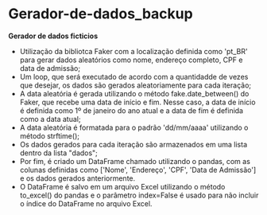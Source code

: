 # Gerador-de-dados_backup
**Gerador de dados ficticios**
- Utilização da bibliotca Faker com a localização definida como 'pt_BR' para gerar dados aleatórios como nome, endereço completo, CPF e data de admissão;
- Um loop, que será executado de acordo com a quantidadde de vezes que desejar, os dados são gerados aleatoriamente para cada iteração;
- A data aleatória é gerada utilizando o método fake.date_between() do Faker, que recebe uma data de início e fim. Nesse caso, a data de início é definida como 1º de janeiro do ano atual e a data de fim é definida como a data atual;
- A data aleatória é formatada para o padrão 'dd/mm/aaaa' utilizando o método strftime();
- Os dados gerados para cada iteração são armazenados em uma lista dentro da lista "dados";
- Por fim, é criado um DataFrame chamado utilizando o pandas, com as colunas definidas como ['Nome', 'Endereço', 'CPF', 'Data de Admissão'] e os dados gerados anteriormente.
- O DataFrame é salvo em um arquivo Excel utilizando o método to_excel() do pandas e o parâmetro index=False é usado para não incluir o índice do DataFrame no arquivo Excel.

